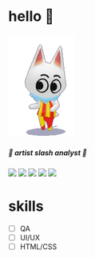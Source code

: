 # hello 🍎


<img src="blanca.gif">

##### 🎨 artist slash analyst 📝

<img src="https://img.shields.io/badge/firefox-orange"> <img src="https://img.shields.io/badge/krita-mediumturquoise"> <img src="https://img.shields.io/badge/mac_os-lightgrey">
<img src="https://img.shields.io/badge/emacs-thistle"> <img src="https://img.shields.io/badge/kanban-lightskyblue">

</th>
</th> 
  </tr>
</table>

# skills

- [ ] QA
- [ ] UI/UX
- [ ] HTML/CSS

